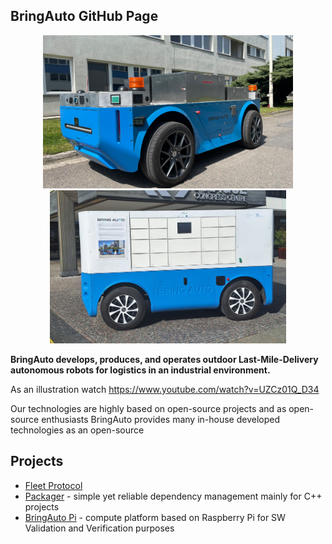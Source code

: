 ## BringAuto GitHub Page

<p align="center">
  <img width="400" src="./img/car_resized.png">
  <img width="378" src="./img/car_lmd_resized.png">
</p>

**BringAuto develops, produces, and operates outdoor Last-Mile-Delivery autonomous robots for logistics in an industrial environment.**

As an illustration watch https://www.youtube.com/watch?v=UZCz01Q_D34

Our technologies are highly based on open-source projects and as open-source enthusiasts BringAuto provides
many in-house developed technologies as an open-source

## Projects

- [Fleet Protocol]
- [Packager] - simple yet reliable dependency management mainly for C++ projects
- [BringAuto Pi] - compute platform based on Raspberry Pi for SW Validation and Verification purposes


[Fleet Protocol]: https://github.com/bringauto/fleet-protocol
[Packager]: https://github.com/bringauto/packager
[BringAuto Pi]: https://github.com/bringauto/pi-3d-models